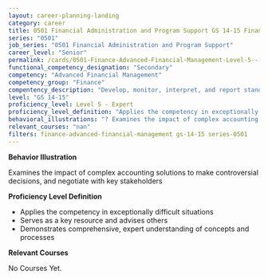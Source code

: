 ```yaml
---
layout: career-planning-landing
category: career
title: 0501 Financial Administration and Program Support GS 14-15 Finance Advanced Financial Management
series: "0501"
job_series: "0501 Financial Administration and Program Support"
career_level: "Senior"
permalink: /cards/0501-Finance-Advanced-Financial-Management-Level-5---Expert/
functional_competency_designation: "Secondary"
competency: "Advanced Financial Management"
competency_group: "Finance"
compentency_description: "Develop, monitor, interpret, and report standardized processes/operations to ensure transparency and compliance with financial statutory, regulatory, and leadership guidance with the intent of promoting effectiveness and accountability."
level: "GS 14-15"
proficiency_level: Level 5 - Expert
proficiency_level_definition: "Applies the competency in exceptionally difficult situations ? Serves as a key resource and advises others ? Demonstrates comprehensive, expert understanding of concepts and processes"
behavioral_illustrations: "? Examines the impact of complex accounting solutions to make controversial decisions, and negotiate with key stakeholders"
relevant_courses: "nan"
filters: finance-advanced-financial-management gs-14-15 series-0501
---
```


<div id="cfo-card-content-behavioral-illustrations" class="cfo-inner-card-content">
<p><b>Behavior Illustration</b></p>
<p></p>
<p>Examines the impact of complex accounting solutions to make controversial decisions, and negotiate with key stakeholders</p>
</div>

<div id="cfo-card-content-proficiency-level-definition" class="cfo-inner-card-content">
<p><b>Proficiency Level Definition</b></p>
<ul><li>Applies the competency in exceptionally difficult situations</li>
<li>Serves as a key resource and advises others</li>
<li>Demonstrates comprehensive, expert understanding of concepts and processes</li>
</ul></div>

<div id="cfo-card-content-relevant-courses" class="cfo-inner-card-content">
<p><b>Relevant Courses</b></p>
<div class="cfo-courses-outer">
<div class="cfo-courses-inner">No Courses Yet.</div>
</div>
</div>
